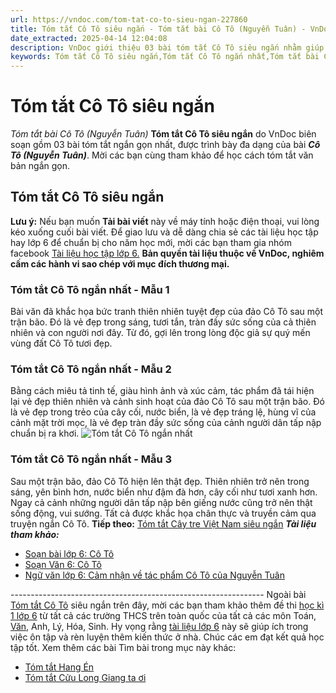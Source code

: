 ```yaml
---
url: https://vndoc.com/tom-tat-co-to-sieu-ngan-227860
title: Tóm tắt Cô Tô siêu ngắn - Tóm tắt bài Cô Tô (Nguyễn Tuân) - VnDoc.com
date_extracted: 2025-04-14 12:04:08
description: VnDoc giới thiệu 03 bài tóm tắt Cô Tô siêu ngắn nhằm giúp các em HS tham khảo trong quá trình học môn Ngữ Văn 6.
keywords: Tóm tắt Cô Tô siêu ngắn,Tóm tắt Cô Tô ngắn nhất,Tóm tắt bài Cô Tô siêu ngắn,Tóm tắt bài Cô Tô,Tóm tắt văn bản Cô Tô,Cô Tô,bài Cô Tô,văn bản Cô Tô,bài tóm tắt Cô Tô,tóm tắt ngắn gọn Cô Tô,tóm tắt văn 6,tóm tắt siêu ngắn
---
```


# Tóm tắt Cô Tô siêu ngắn
 _Tóm tắt bài Cô Tô \(Nguyễn Tuân\)_
**Tóm tắt Cô Tô siêu ngắn** do VnDoc biên soạn gồm 03 bài tóm tắt ngắn gọn nhất, được trình bày đa dạng của bài _**Cô Tô \(Nguyễn Tuân\)**_. Mời các bạn cùng tham khảo để học cách tóm tắt văn bản ngắn gọn.
## Tóm tắt Cô Tô siêu ngắn
**Lưu ý:** Nếu bạn muốn **Tải bài viết** này về máy tính hoặc điện thoại, vui lòng kéo xuống cuối bài viết.
Để giao lưu và dễ dàng chia sẻ các tài liệu học tập hay lớp 6 để chuẩn bị cho năm học mới, mời các bạn tham gia nhóm facebook [Tài liệu học tập lớp 6.](</goto?u=aHR0cHM6Ly93d3cuZmFjZWJvb2suY29tL2dyb3Vwcy9UYWkubGlldS5ob2MudGFwLmxvcC42LlZORE9DLw%3D%3D>)
**Bản quyền tài liệu thuộc về VnDoc, nghiêm cấm các hành vi sao chép với mục đích thương mại.**
### Tóm tắt Cô Tô ngắn nhất - Mẫu 1
Bài văn đã khắc họa bức tranh thiên nhiên tuyệt đẹp của đảo Cô Tô sau một trận bão. Đó là vẻ đẹp trong sáng, tươi tắn, tràn đầy sức sống của cả thiên nhiên và con người nơi đây. Từ đó, gợi lên trong lòng độc giả sự quý mến vùng đất Cô Tô tươi đẹp.
### Tóm tắt Cô Tô ngắn nhất - Mẫu 2
Bằng cách miêu tả tinh tế, giàu hình ảnh và xúc cảm, tác phẩm đã tái hiện lại vẻ đẹp thiên nhiên và cảnh sinh hoạt của đảo Cô Tô sau một trận bão. Đó là vẻ đẹp trong trẻo của cây cối, nước biển, là vẻ đẹp tráng lệ, hùng vĩ của cảnh mặt trời mọc, là vẻ đẹp tràn đầy sức sống của cảnh người dân tấp nập chuẩn bị ra khơi.
![Tóm tắt Cô Tô ngắn nhất](https://i.vdoc.vn/data/image/2021/03/02/tom-tat-co-to-sieu-ngan-1.jpg)
### Tóm tắt Cô Tô ngắn nhất - Mẫu 3
Sau một trận bão, đảo Cô Tô hiện lên thật đẹp. Thiên nhiên trở nên trong sáng, yên bình hơn, nước biển như đậm đà hơn, cây cối như tươi xanh hơn. Ngay cả cảnh những người dân tấp nập bên giếng nước cũng trở nên thật sống động, vui sướng. Tất cả được khắc họa chân thực và truyền cảm qua truyện ngắn Cô Tô.
**Tiếp theo:** [Tóm tắt Cây tre Việt Nam siêu ngắn](<https://vndoc.com/tom-tat-cay-tre-viet-nam-sieu-ngan-227862>)
 _**Tài liệu tham khảo:**_
  * [Soạn bài lớp 6: Cô Tô](<https://vndoc.com/soan-bai-lop-6-co-to-105798>)
  * [Soạn Văn 6: Cô Tô](<https://vndoc.com/soan-van-6-co-to-140501>)
  * [Ngữ văn lớp 6: Cảm nhận về tác phẩm Cô Tô của Nguyễn Tuân](<https://vndoc.com/ngu-van-lop-6-cam-nhan-ve-tac-pham-co-to-cua-nguyen-tuan-126843>)

\---------------------------------------------------------------
Ngoài bài [Tóm tắt Cô Tô](<https://vndoc.com/tom-tat-co-to-sieu-ngan-227860>) siêu ngắn trên đây, mời các bạn tham khảo thêm đề thi [học kì 1 lớp 6](<https://vndoc.com/de-thi-hoc-ki-1-lop7>) từ tất cả các trường THCS trên toàn quốc của tất cả các môn Toán, [Văn](<https://vndoc.com/ngu-van-lop7>), Anh, Lý, Hóa, Sinh. Hy vọng rằng [tài liệu lớp 6](<https://vndoc.com/tai-lieu-hoc-tap-lop7>) này sẽ giúp ích trong việc ôn tập và rèn luyện thêm kiến thức ở nhà. Chúc các em đạt kết quả học tập tốt.
Xem thêm các bài Tìm bài trong mục này khác:
  * [Tóm tắt Hang Én](</tom-tat-hang-en-lop-6-ngan-gon-nhat-303249>)
  * [Tóm tắt Cửu Long Giang ta ơi](</tom-tat-cuu-long-giang-ta-oi-lop-6-ngan-gon-nhat-303251>)

